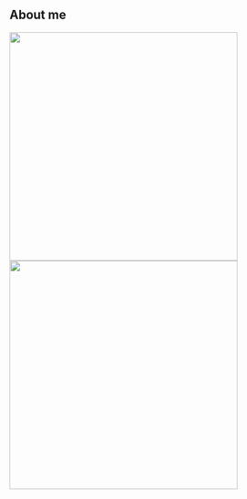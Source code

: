 ## About me

<tr><td><img src="https://github-readme-stats.vercel.app/api?username=LCMs-YoRHa&include_all_commits=true&hide_border=true" width="400"></td></tr>
<tr><td><img src="https://github-profile-summary-cards.vercel.app/api/cards/profile-details?username=LCMs-YoRHa" width="400" /></td></tr>
